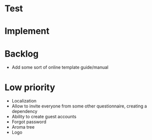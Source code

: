 # Test

# Implement

# Backlog
- Add some sort of online template guide/manual

# Low priority
- Localization
- Allow to invite everyone from some other questionnaire, creating a dependency
- Ability to create guest accounts
- Forgot password
- Aroma tree
- Logo
